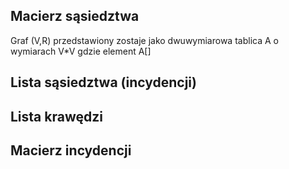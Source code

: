 ## Macierz sąsiedztwa
Graf (V,R) przedstawiony zostaje jako dwuwymiarowa tablica A o wymiarach V*V gdzie element A[]
## Lista sąsiedztwa (incydencji)
## Lista krawędzi
## Macierz incydencji